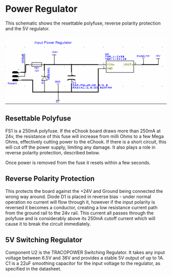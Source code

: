 # Power Regulator

This schematic shows the resettable polyfuse, reverse polarity protection and the 5V regulator.

![NOTE: The regulator is a TSR-1-2450. The reference to TSR-1-24120 below it is the PCB footprint used, which is the same.](<../.gitbook/assets/image (13).png>)

## Resettable Polyfuse

FS1 is a 250mA polyfuse. If the eChook board draws more than 250mA at 24v, the resistance of this fuse will increase from milli Ohms to a few Mega Ohms, effectively cutting power to the eChook. If there is a short circuit, this will cut off the power supply, limiting any damage. It also plays a role in reverse polarity protection, described below.

Once power is removed from the fuse it resets within a few seconds.

## Reverse Polarity Protection

This protects the board against the +24V and Ground being connected the wrong way around. Diode D1 is placed in reverse bias - under normal operation no current will flow through it, however if the input polarity is reversed it becomes a conductor, creating a low resistance current path from the ground rail to the 24v rail. This current all passes through the polyfuse and is considerably above its 250mA cutoff current which will cause it to break the circuit immediately.

## 5V Switching Regulator

Component U2 is the TRACOPOWER Switching Regulator. It takes any input voltage between 6.5V and 36V and provides a stable 5V output of up to 1A. C1 is a 22uF smoothing capacitor for the input voltage to the regulator, as specified in the datasheet.
